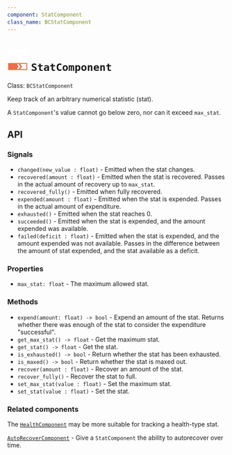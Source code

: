 ```yaml
---
component: StatComponent
class_name: BCStatComponent
---
```


# <img src="../addons/bc-components/stat/stat.svg" width="48" height="48"> `StatComponent`

Class: `BCStatComponent`

Keep track of an arbitrary numerical statistic (stat).

A `StatComponent`'s value cannot go below zero, nor can it exceed `max_stat`.

## API

### Signals

- `changed(new_value : float)` - Emitted when the stat changes.
- `recovered(amount : float)` - Emitted when the stat is recovered.  Passes in the actual amount of recovery up to `max_stat`.
- `recovered_fully()` - Emitted when fully recovered.
- `expended(amount : float)` - Emitted when the stat is expended.  Passes in the actual amount of expenditure.
- `exhausted()` - Emitted when the stat reaches 0.
- `succeeded()` - Emitted when the stat is expended, and the amount expended was available.
- `failed(deficit : float)` - Emitted when the stat is expended, and the amount expended was not available. Passes in the difference between the amount of stat expended, and the stat available as a deficit.

### Properties

- `max_stat: float` - The maximum allowed stat.

### Methods

- `expend(amount: float) -> bool` - Expend an amount of the stat.  Returns whether there was enough of the stat to consider the expenditure "successful".
- `get_max_stat() -> float` - Get the maximum stat.
- `get_stat() -> float` - Get the stat.
- `is_exhausted() -> bool` - Return whether the stat has been exhausted.
- `is_maxed() -> bool` - Return whether the stat is maxed out.
- `recover(amount : float)` - Recover an amount of the stat.
- `recover_fully()` - Recover the stat to full.
- `set_max_stat(value : float)` - Set the maximum stat.
- `set_stat(value : float)` - Set the stat.

### Related components

The [`HealthComponent`](health.md) may be more suitable for tracking a health-type stat.

[`AutoRecoverComponent`](auto_recover.md) - Give a `StatComponent` the ability to autorecover over time.
